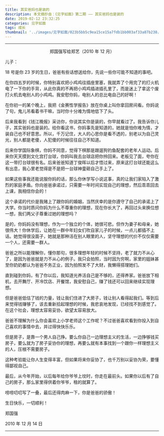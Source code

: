```yaml
---
title: 其实爸妈也是装的
description: 本文摘抄自：《见字如面》第二期 —— 其实爸妈也是装的
date: 2019-02-12 23:32:25
categories: 见字如面
tags: 成长
thumbnail: '../images/见字如面/023b5bb5c9ea15ce15a7fdb1bb003af33a87b238.jpg'
---
```


---

<p style="text-align: center">郑国强写给郑艺（2010 年 12 月）</p>

儿子：

18 号是你 23 岁的生日，爸爸有些话想送给你，先说一些你可能不知道的事吧。

在你四五岁的时候，你特别喜欢把小鸡鸡往插座里塞，我就弄了个用完了的打火机电了一下你的手背，从此你真的不再把小鸡鸡插进插孔里了，而是迷上了拿这个废打火机去电别人的小鸡鸡。我安慰你妈，电别人的总比电自己的好啊！

在你初一的某个晚上，我把《金赛性学报告》放在你桌上叫你拿回房间看。你妈说了句，鬼儿吊看着书干嘛，当时你十分难为情地低下了头。

<!-- more -->

后来我看到《钱江晚报》采访你，你说其实你是装的，你早就看过了。我告诉你儿子，其实爸妈也是装的。给你看这书，你妈事先是知道的，她就是怕你难为情，才装自己也不好意思。所以，千万记住，大人的心思你是看不透的，别老以为自己灵光，别人都是老傻，人犯傻的时候往往自己不知道。

后来你学国际象棋，你妈不同意，觉得下棋那是跟遛狗钓鱼配套的老年人运动。后来你天天摸到文化宫打台球，你妈叫我去台球店把你拎回来。老板见了面，夸你在这一带打台球很有名。后来爸爸知道丁俊晖以后才悟过来，原来这打台球还能这么有出息，我心里老觉得是不是把一台球神童砸自己手上了。

如果这些事我还能说服你妈的话，那么你休学写小说这事，真的让我们家陷入了激烈的家庭矛盾。你向爸爸承诺过，只需要一年时间实现自己的理想，然后乖乖回去上课，我相信你会的！

这个承诺的代价是我赌上了跟你妈的婚姻，当然庆幸的是你遵守了自己的承诺上了大学。你当时质问你妈为什么不尊重你的理想，现在你长大了，再回过头来换位想一想，我们两父子尊重过她的理想吗？

是的，你妈妈没有理想，作为一个独立的个体，她很可悲。但作为妻子和母亲，她很伟大！你休学后，让她在一群中年妇女们吹自家儿子的时候，一点儿都插不上话。她觉得很没面子，她就是那种活在别人眼里的人，坚守理想的代价不仅仅需要一个人，还需要一群人。

爸爸之所以能理解你，懂你那句，很多理想年轻的时候不坚持，老了就力不从心了，是因为爸爸就是力不从心的例子。我只会拍照，当时因为穷啊，家里的姐妹甚至你奶奶都认为爸爸不务正业，因为拍照发不了大财，我懒得搭理她们。

直到碰到你妈，有了你以后，我知道光养活自己是不够的，还得养家。爸爸放下相机，去开舞厅、开冷饮店、开餐馆，我安慰自己，赚了钱还可以回来继续实现理想。

但是爸爸低估了钱的力量，钱让我们住进了大房子，钱让别人看得起我们。等到后来觉得钱赚够了，该去重新拾起理想的时候，我悲哀地发现，已经找不到感觉了。在这个社会，理想太容易妥协，欲望太容易放大。

爸爸不理解为什么你会喜欢上小学老师这个工作呢？不过爸爸喜欢看到你投入到自己喜欢的事情中去，并过得快快乐乐。

但是房子，是靠一个男人自己挣。要么你自己一边理想主义的生活，一边挣够钱买房子，要么就为了房子妥协你的理想，再要么就有本事找到一个跟你一样理想主义的人，压根不需要房子。

这种考验能让你人生变得丰富，但如果将来你妥协了，也千万别以妥协为荣，要懂得鄙视自己。

最后，从今年开始，以后每年给你爷爷上坟时，你走在最前头。如果你以后有了自己的房子，那么家里得供着你爷爷，租的就算了。

唠唠叨叨写了一叠，最后还得肉麻一下，你是爸爸的骄傲！

生日快乐，一切顺利！

郑国强

2010 年 12 月 14 日

---
